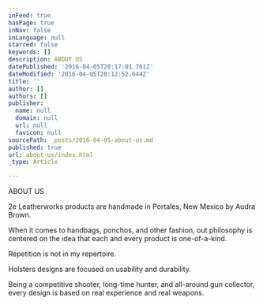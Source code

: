 ```yaml
---
inFeed: true
hasPage: true
inNav: false
inLanguage: null
starred: false
keywords: []
description: ABOUT US
datePublished: '2016-04-05T20:17:01.761Z'
dateModified: '2016-04-05T20:12:52.644Z'
title: ''
author: []
authors: []
publisher:
  name: null
  domain: null
  url: null
  favicon: null
sourcePath: _posts/2016-04-05-about-us.md
published: true
url: about-us/index.html
_type: Article

---
```

ABOUT US

2e Leatherworks products are handmade in Portales, New Mexico by Audra Brown.

When it comes to handbags, ponchos, and other fashion, out philosophy is centered on the idea that each and every product is one-of-a-kind. 

Repetition is not in my repertoire. 

Holsters designs are focused on usability and durability. 

Being a competitive shooter, long-time hunter, and all-around gun collector, every design is based on real experience and real weapons.